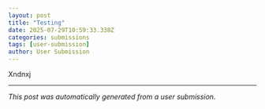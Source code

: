 ```yaml
---
layout: post
title: "Testing"
date: 2025-07-29T10:59:33.338Z
categories: submissions
tags: [user-submission]
author: User Submission
---
```


Xndnxj


---
*This post was automatically generated from a user submission.*
